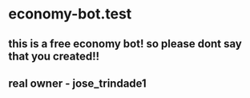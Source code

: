 # economy-bot.test
## this is a free economy bot! so please dont say that you created!!
## real owner - jose_trindade1
